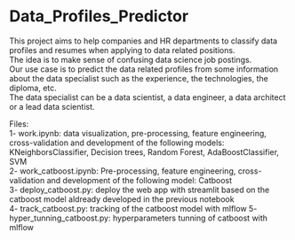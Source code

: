 # Data_Profiles_Predictor
This project aims to help companies and HR departments to classify data profiles and resumes when applying to data related positions.  
The idea is to make sense of confusing data science job postings.  
Our use case is to predict the data related profiles from some information about the data specialist such as the experience, the technologies, the diploma, etc.   
The data specialist can be a data scientist, a data engineer, a data architect or a lead data scientist.    

Files:   
1- work.ipynb: data visualization, pre-processing, feature engineering, cross-validation and development of the following models: KNeighborsClassifier, Decision trees, Random Forest, AdaBoostClassifier, SVM  
2- work_catboost.ipynb: Pre-processing, feature engineering, cross-validation and development of the following model: Catboost   
3- deploy_catboost.py: deploy the web app with streamlit based on the catboost model aldready developed in the previous notebook   
4- track_catboost.py: tracking of the catboost model with mlflow
5- hyper_tunning_catboost.py: hyperparameters tunning of catboost with mlflow


